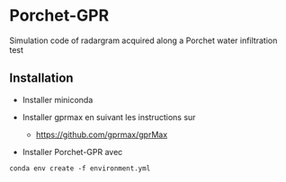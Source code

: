 # Porchet-GPR
Simulation code of radargram acquired along a Porchet water infiltration test

## Installation

- Installer miniconda

- Installer gprmax en suivant les instructions sur

  - https://github.com/gprmax/gprMax

- Installer Porchet-GPR avec

```
conda env create -f environment.yml
```
